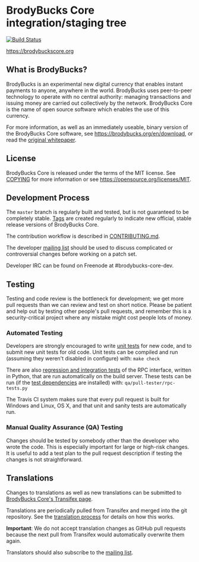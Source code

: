 BrodyBucks Core integration/staging tree
=====================================

[![Build Status](https://travis-ci.org/brodybucks/brodybucks.svg?branch=master)](https://travis-ci.org/brodybucks/brodybucks)

https://brodybuckscore.org

What is BrodyBucks?
----------------

BrodyBucks is an experimental new digital currency that enables instant payments to
anyone, anywhere in the world. BrodyBucks uses peer-to-peer technology to operate
with no central authority: managing transactions and issuing money are carried
out collectively by the network. BrodyBucks Core is the name of open source
software which enables the use of this currency.

For more information, as well as an immediately useable, binary version of
the BrodyBucks Core software, see https://brodybucks.org/en/download, or read the
[original whitepaper](https://brodybuckscore.org/brodybucks.pdf).

License
-------

BrodyBucks Core is released under the terms of the MIT license. See [COPYING](COPYING) for more
information or see https://opensource.org/licenses/MIT.

Development Process
-------------------

The `master` branch is regularly built and tested, but is not guaranteed to be
completely stable. [Tags](https://github.com/brodybucks/brodybucks/tags) are created
regularly to indicate new official, stable release versions of BrodyBucks Core.

The contribution workflow is described in [CONTRIBUTING.md](CONTRIBUTING.md).

The developer [mailing list](https://lists.linuxfoundation.org/mailman/listinfo/brodybucks-dev)
should be used to discuss complicated or controversial changes before working
on a patch set.

Developer IRC can be found on Freenode at #brodybucks-core-dev.

Testing
-------

Testing and code review is the bottleneck for development; we get more pull
requests than we can review and test on short notice. Please be patient and help out by testing
other people's pull requests, and remember this is a security-critical project where any mistake might cost people
lots of money.

### Automated Testing

Developers are strongly encouraged to write [unit tests](/doc/unit-tests.md) for new code, and to
submit new unit tests for old code. Unit tests can be compiled and run
(assuming they weren't disabled in configure) with: `make check`

There are also [regression and integration tests](/qa) of the RPC interface, written
in Python, that are run automatically on the build server.
These tests can be run (if the [test dependencies](/qa) are installed) with: `qa/pull-tester/rpc-tests.py`

The Travis CI system makes sure that every pull request is built for Windows
and Linux, OS X, and that unit and sanity tests are automatically run.

### Manual Quality Assurance (QA) Testing

Changes should be tested by somebody other than the developer who wrote the
code. This is especially important for large or high-risk changes. It is useful
to add a test plan to the pull request description if testing the changes is
not straightforward.

Translations
------------

Changes to translations as well as new translations can be submitted to
[BrodyBucks Core's Transifex page](https://www.transifex.com/projects/p/brodybucks/).

Translations are periodically pulled from Transifex and merged into the git repository. See the
[translation process](doc/translation_process.md) for details on how this works.

**Important**: We do not accept translation changes as GitHub pull requests because the next
pull from Transifex would automatically overwrite them again.

Translators should also subscribe to the [mailing list](https://groups.google.com/forum/#!forum/brodybucks-translators).
